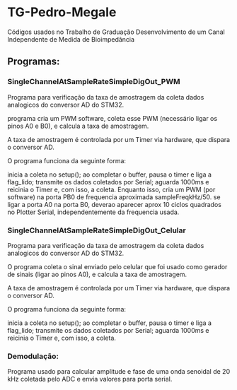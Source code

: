 # TG-Pedro-Megale
Códigos usados no Trabalho de Graduação Desenvolvimento de um Canal Independente de Medida de Bioimpedância

## Programas:

### SingleChannelAtSampleRateSimpleDigOut_PWM

Programa para verificação da taxa de amostragem da coleta dados analogicos do conversor AD do STM32. 

programa cria um PWM  software, coleta esse PWM (necessário ligar os pinos A0 e B0), e calcula a taxa de amostragem.

A taxa de amostragem é controlada por um Timer via hardware, que dispara o conversor AD.

O programa funciona da seguinte forma:

inicia a coleta no setup();
ao completar o buffer, pausa o timer e liga a flag_lido;
transmite os dados coletados por Serial;
aguarda 1000ms e reicinia o Timer e, com isso, a coleta.
Enquanto isso, cria um PWM (por software) na porta PB0 de frequencia aproximada sampleFreqkHz/50.
se ligar a porta A0 na porta B0, deverao aparecer aprox 10 ciclos quadrados no Plotter Serial, independentemente da frequencia usada.

### SingleChannelAtSampleRateSimpleDigOut_Celular

Programa para verificação da taxa de amostragem da coleta dados analogicos do conversor AD do STM32. 

O programa coleta o sinal enviado pelo celular que foi usado como gerador de sinais (ligar ao pinos A0), e calcula a taxa de amostragem.

A taxa de amostragem é controlada por um Timer via hardware, que dispara o conversor AD.

O programa funciona da seguinte forma:

inicia a coleta no setup();
ao completar o buffer, pausa o timer e liga a flag_lido;
transmite os dados coletados por Serial;
aguarda 1000ms e reicinia o Timer e, com isso, a coleta.

### Demodulação:

Programa usado para calcular amplitude e fase de uma onda senoidal de 20 kHz coletada pelo ADC e envia valores para porta serial.



